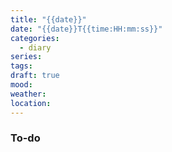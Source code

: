 ```yaml
---
title: "{{date}}"
date: "{{date}}T{{time:HH:mm:ss}}"
categories:
  - diary
series: 
tags: 
draft: true
mood: 
weather: 
location:
---
```

### To-do
